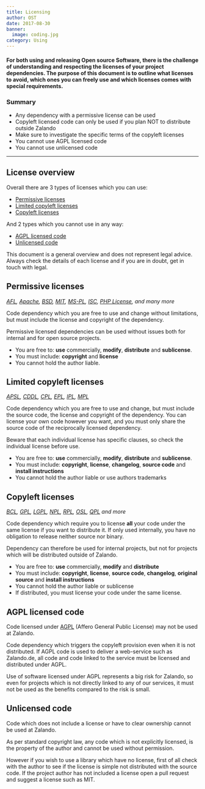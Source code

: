 ```yaml
---
title: Licensing
author: OST
date: 2017-08-30
banner:
  image: coding.jpg
category: Using
---
```


#### For both using and releasing Open source Software, there is the challenge of understanding and respecting the licenses of your project dependencies. The purpose of this document is to outline what licenses to avoid, which ones you can freely use and which licenses comes with special requirements.

### Summary

* Any dependency with a permissive license can be used
* Copyleft licensed code can only be used if you plan NOT to distribute outside Zalando
* Make sure to investigate the specific terms of the copyleft licenses
* You cannot use AGPL licensed code
* You cannot use unlicensed code

---

## License overview

Overall there are 3 types of licenses which you can use:

* [Permissive licenses](#permissive-licenses)
* [Limited copyleft licenses](#limited-copyleft-licenses)
* [Copyleft licenses](#copyleft-licenses)

And 2 types which you cannot use in any way:

* [AGPL licensed code](#agpl-licensed-code)
* [Unlicensed code](#unlicensed-code)

This document is a general overview and does not represent legal advice. Always check the details of each license and if you are in doubt, get in touch with legal.

## Permissive licenses

_[AFL](https://www.tldrlegal.com/l/afl3),
[Apache](https://www.tldrlegal.com/l/apache2),
[BSD](https://www.tldrlegal.com/l/bsd3),
[MIT](https://www.tldrlegal.com/l/mit),
[MS-PL](https://www.tldrlegal.com/l/mspl),
[ISC](https://www.tldrlegal.com/l/isc),
[PHP License](https://tldrlegal.com/license/the-php-license-3.0.1),
and many more_

Code dependency which you are free to use and change without limitations, but must include the license and copyright of the dependency.

Permissive licensed dependencies can be used without issues both for internal and for open source projects.

* You are free to: **use** commercially, **modify**, **distribute** and **sublicense**.
* You must include: **copyright** and **license**
* You cannot hold the author liable.

## Limited copyleft licenses

_[APSL](https://www.tldrlegal.com/l/aspl2),
[CDDL](https://www.tldrlegal.com/l/cddl),
[CPL](<https://tldrlegal.com/license/common-public-license-1.0-(cpl-1.0)>),
[EPL](https://www.tldrlegal.com/l/epl),
[IPL](https://www.tldrlegal.com/l/ipl),
[MPL](https://www.tldrlegal.com/l/mpl-2.0)_

Code dependency which you are free to use and change, but must include the source code, the license and copyright of the dependency. You can license your own code however you want, and you must only share the source code of the reciprocally licensed dependency.

Beware that each individual license has specific clauses, so check the individual license before use.

* You are free to: **use** commercially, **modify**, **distribute** and **sublicense**.
* You must include: **copyright**, **license**, **changelog**, **source code** and **install instructions**
* You cannot hold the author liable or use authors trademarks

## Copyleft licenses

_[BCL](),
[GPL](https://www.tldrlegal.com/l/gpl-3.0),
[LGPL](https://www.tldrlegal.com/l/lgpl-3.0),
[NPL](<https://tldrlegal.com/license/netscape-public-license-v1.1-(npl-1.1)>),
[RPL](<https://tldrlegal.com/license/reciprocal-public-license-1.5-(rpl-1.5)>),
[OSL](<https://tldrlegal.com/license/open-software-license-2.1-(osl-2.1)>),
[QPL](<https://tldrlegal.com/license/q-public-license-1.0-(qpl-1.0)>) and more_

Code dependency which require you to license **all** your code under the same license if you want to distribute it. If only used internally, you have no obligation to release neither source nor binary.

Dependency can therefore be used for internal projects, but not for projects which will be distributed outside of Zalando.

* You are free to: **use** commercially, **modify** and **distribute**
* You must include: **copyright**, **license**, **source code**, **changelog**, **original source** and **install instructions**
* You cannot hold the author liable or sublicense
* If distributed, you must license your code under the same license.

## AGPL licensed code

Code licensed under [AGPL](https://www.tldrlegal.com/l/agpl3) (Affero General Public License) may not be used at Zalando.

Code dependency which triggers the copyleft provision even when it is not distributed. If AGPL code is used to deliver a web-service such as Zalando.de, all code and code linked to the service must be licensed and distributed under AGPL.

Use of software licensed under AGPL represents a big risk for Zalando, so even for projects which is not directly linked to any of our services, it must not be used as the benefits compared to the risk is small.

## Unlicensed code

Code which does not include a license or have to clear ownership cannot be used at Zalando.

As per standard copyright law, any code which is not explicitly licensed, is the property
of the author and cannot be used without permission.

However if you wish to use a library which have no license, first of all check with the author to see if the license is simple not distributed with the source code. If the project author has not included a license open a pull request and suggest a license such as MIT.
